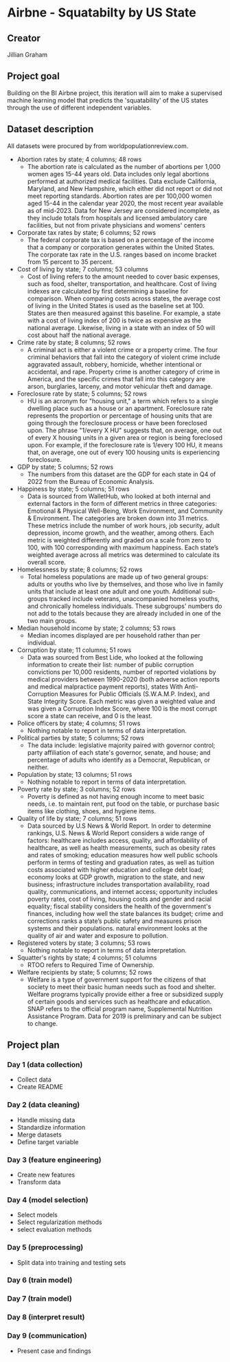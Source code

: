 # Airbne - Squatabilty by US State

## Creator
Jillian Graham

## Project goal
Building on the BI Airbne project, this iteration will aim to make a supervised machine learning model that predicts the 'squatability' of the US states through the use of different independent variables.

## Dataset description 
All datasets were procured by from worldpopulationreview.com.
 * Abortion rates by state; 4 columns; 48 rows
   * The abortion rate is calculated as the number of abortions per 1,000 women ages 15-44 years old. Data includes only legal abortions performed at authorized medical facilities. Data exclude California, Maryland, and New Hampshire, which either did not report or did not meet reporting standards. Abortion rates are per 100,000 women aged 15-44 in the calendar year 2020, the most recent year available as of mid-2023. Data for New Jersey are considered incomplete, as they include totals from hospitals and licensed ambulatory care facilities, but not from private physicians and womens' centers
 * Corporate tax rates by state; 6 columns; 52 rows
   * The federal corporate tax is based on a percentage of the income that a company or corporation generates within the United States. The corporate tax rate in the U.S. ranges based on income bracket from 15 percent to 35 percent.
 * Cost of living by state; 7 columns; 53 columns
   * Cost of living refers to the amount needed to cover basic expenses, such as food, shelter, transportation, and healthcare. Cost of living indexes are calculated by first determining a baseline for comparison. When comparing costs across states, the average cost of living in the United States is used as the baseline set at 100. States are then measured against this baseline. For example, a state with a cost of living index of 200 is twice as expensive as the national average. Likewise, living in a state with an index of 50 will cost about half the national average.
 * Crime rate by state; 8 columns; 52 rows
   * A criminal act is either a violent crime or a property crime. The four criminal behaviors that fall into the category of violent crime include aggravated assault, robbery, homicide, whether intentional or accidental, and rape. Property crime is another category of crime in America, and the specific crimes that fall into this category are arson, burglaries, larceny, and motor vehicular theft and damage.
* Foreclosure rate by state; 5 columns; 52 rows
   * HU is an acronym for "housing unit," a term which refers to a single dwelling place such as a house or an apartment. Foreclosure rate represents the proportion or percentage of housing units that are going through the foreclosure process or have been foreclosed upon. The phrase "1/every X HU" suggests that, on average, one out of every X housing units in a given area or region is being foreclosed upon. For example, if the foreclosure rate is 1/every 100 HU, it means that, on average, one out of every 100 housing units is experiencing foreclosure.
* GDP by state; 5 columns; 52 rows
   * The numbers from this dataset are the GDP for each state in Q4 of 2022 from the Bureau of Economic Analysis.
* Happiness by state; 5 columns; 51 rows 
   * Data is sourced from WalletHub, who looked at both internal and external factors in the form of different metrics in three categories: Emotional & Physical Well-Being, Work Environment, and Community & Environment. The categories are broken down into 31 metrics. These metrics include the number of work hours, job security, adult depression, income growth, and the weather, among others. Each metric is weighted differently and graded on a scale from zero to 100, with 100 corresponding with maximum happiness. Each state’s weighted average across all metrics was determined to calculate its overall score. 
* Homelessness by state; 8 columns; 52 rows
   * Total homeless populations are made up of two general groups: adults or youths who live by themselves, and those who live in family units that include at least one adult and one youth. Additional sub-groups tracked include veterans, unaccompanied homeless youths, and chronically homeless individuals. These subgroups' numbers do not add to the totals because they are already included in one of the two main groups.
* Median household income by state; 2 columns; 53 rows
   * Median incomes displayed are per household rather than per individual.
* Corruption by state; 11 columns; 51 rows
   * Data was sourced from Best Lide, who looked at the following information to create their list: number of public corruption convictions per 10,000 residents, number of reported violations by medical providers between 1990-2020 (both adverse action reports and medical malpractice payment reports), states With Anti-Corruption Measures for Public Officials (S.W.A.M.P. Index), and State Integrity Score. Each metric was given a weighted value and was given a Corruption Index Score, where 100 is the most corrupt score a state can receive, and 0 is the least.
* Police officers by state; 4 columns; 51 rows
   * Nothing notable to report in terms of data interpretation.
* Political parties by state; 5 columns; 52 rows
   * The data include: legislative majority paired with governor control; party affiliation of each state's governor, senate, and house; and percentage of adults who identify as a Democrat, Republican, or neither.
* Population by state; 13 columns; 51 rows
   * Nothing notable to report in terms of data interpretation.
*  Poverty rate by state; 3 columns; 52 rows
   *  Poverty is defined as not having enough income to meet basic needs, i.e. to maintain rent, put food on the table, or purchase basic items like clothing, shoes, and hygiene items.
* Quality of life by state; 7 columns; 51 rows
   *  Data sourced by U.S News & World Report. In order to determine rankings, U.S. News & World Report considers a wide range of factors: healthcare includes access, quality, and affordability of healthcare, as well as health measurements, such as obesity rates and rates of smoking; education measures how well public schools perform in terms of testing and graduation rates, as well as tuition costs associated with higher education and college debt load; economy looks at GDP growth, migration to the state, and new business; infrastructure includes transportation availability, road quality, communications, and internet access; opportunity includes poverty rates, cost of living, housing costs and gender and racial equality; fiscal stability considers the health of the government's finances, including how well the state balances its budget; crime and corrections ranks a state’s public safety and measures prison systems and their populations. natural environment looks at the quality of air and water and exposure to pollution.
* Registered voters by state; 3 columns; 53 rows
   * Nothing notable to report in terms of data interpretation.
* Squatter's rights by state; 4 columns; 51 columns
   * RTOO refers to Required Time of Ownership.
* Welfare recipients by state; 5 columns; 52 rows
   * Welfare is a type of government support for the citizens of that society to meet their basic human needs such as food and shelter. Welfare programs typically provide either a free or subsidized supply of certain goods and services such as healthcare and education. SNAP refers to the official program name, Supplemental Nutrition Assistance Program. Data for 2019 is preliminary and can be subject to change.

## Project plan
### Day 1 (data collection)
* Collect data
* Create README

### Day 2 (data cleaning)
* Handle missing data
* Standardize information
* Merge datasets
* Define target variable

### Day 3 (feature engineering)
* Create new features
* Transform data

### Day 4 (model selection)
* Select models
* Select regularization methods
* select evaluation methods

### Day 5 (preprocessing)
* Split data into training and testing sets

### Day 6 (train model)

### Day 7 (train model)

### Day 8 (interpret result)

### Day 9 (communication)
* Present case and findings
